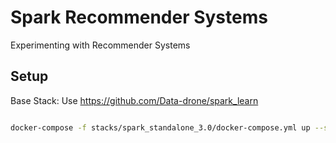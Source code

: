 # Spark Recommender Systems

Experimenting with Recommender Systems

## Setup

Base Stack:
Use https://github.com/Data-drone/spark_learn

```Bash

docker-compose -f stacks/spark_standalone_3.0/docker-compose.yml up --scale spark-worker=3\

```

